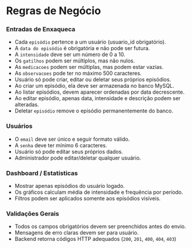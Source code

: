 # Regras de Negócio


### Entradas de Enxaqueca

* Cada `episódio` pertence a um usuário (usuario_id obrigatório).
* A `data do episódio` é obrigatória e não pode ser futura.
* A `intensidade` deve ser um número de 0 a 10.
* Os `gatilhos` podem ser múltiplos, mas não nulos.
* As `medicacoes` podem ser múltiplas, mas podem estar vazias.
* As `observacoes` pode ter no máximo 500 caracteres.
* Usuário só pode criar, editar ou deletar seus próprios episódios.
* Ao criar um episódio, ela deve ser armazenada no banco MySQL.
* Ao listar episódios, devem aparecer ordenadas por data decrescente.
* Ao editar episódio, apenas data, intensidade e descrição podem ser alteradas.
* Deletar `episódio` remove o episódio permanentemente do banco.

### Usuários

* O `email` deve ser único e seguir formato válido.
* A `senha` deve ter mínimo 6 caracteres.
* Usuário só pode editar seus próprios dados.
* Administrador pode editar/deletar qualquer usuário.

### Dashboard / Estatísticas

* Mostrar apenas episódios do usuário logado.
* Os gráficos calculam média de intensidade e frequência por período.
* Filtros podem ser aplicados somente aos episódios visíveis.

### Validações Gerais

* Todos os campos obrigatórios devem ser preenchidos antes do envio.
* Mensagens de erro claras devem ser para usuário.
* Backend retorna códigos HTTP adequados (`200`, `201`, `400`, `404`, `403`)

